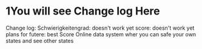 # 1You will see Change log Here 
Change log:
Schwierigkeitengrad: doesn't work yet
score: doesn't work yet
plans for futere:
best Score
Online data system wher you can safe your own states and see other states
